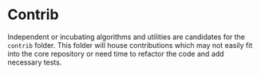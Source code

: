 # Contrib

Independent or incubating algorithms and utilities are candidates for the `contrib` folder. This folder will house contributions which may not easily fit into the core repository or need time to refactor the code and add necessary tests. 
